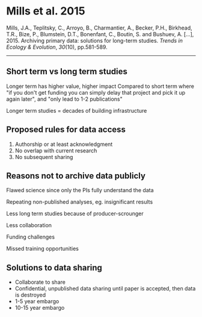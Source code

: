 # Mills et al. 2015
Mills, J.A., Teplitsky, C., Arroyo, B., Charmantier, A., Becker, P.H., Birkhead, T.R., Bize, P., Blumstein, D.T., Bonenfant, C., Boutin, S. and Bushuev, A. [...], 2015. Archiving primary data: solutions for long-term studies. _Trends in Ecology & Evolution_, _30_(10), pp.581-589.

---

## Short term vs long term studies
Longer term has higher value, higher impact
Compared to short term where "if you don't get funding you can simply delay that project and pick it up again later", and "only lead to 1-2 publications"

Longer term studies = decades of building infrastructure

## Proposed rules for data access
1. Authorship or at least acknowledgment 
2. No overlap with current research
3. No subsequent sharing

## Reasons not to archive data publicly
Flawed science since only the PIs fully understand the data

Repeating non-published analyses, eg. insignificant results

Less long term studies because of producer-scrounger

Less collaboration

Funding challenges

Missed training opportunities

## Solutions to data sharing
* Collaborate to share
* Confidential, unpublished data sharing until paper is accepted, then data is destroyed
* 1-5 year embargo
* 10-15 year embargo